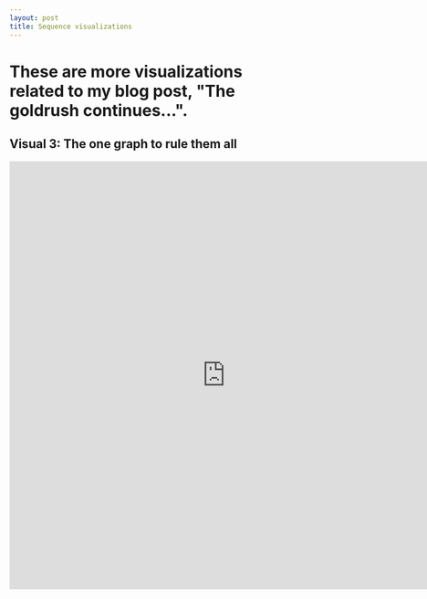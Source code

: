 ```yaml
---
layout: post
title: Sequence visualizations
---
```


# These are more visualizations related to my blog post, "The goldrush continues...".

## Visual 3: The one graph to rule them all

<iframe id="igraph" scrolling="no" style="border:none;" seamless="seamless" src="https://plot.ly/~ndow33/14/#/" height="750" width="150%"></iframe>

